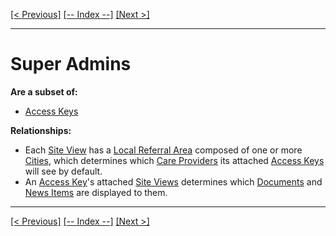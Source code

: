 [[< Previous]](admins.md) [[-- Index --]](entity_class_index.md) [[Next >]](local_referral_areas.md)
___
# Super Admins

**Are a subset of:**
  * [Access Keys](access_keys.md)  

**Relationships:**
  * Each [Site View](site_views.md) has a [Local Referral Area](local_referral_areas.md) composed of one or more [Cities](cities.md), which determines which [Care Providers](care_providers.md) its attached [Access Keys](access_keys.md) will see by default.
  * An [Access Key](access_keys.md)'s attached [Site Views](site_views.md) determines which [Documents](documents.md) and [News Items](news_items.md) are displayed to them.

___
[[< Previous]](admins.md) [[-- Index --]](entity_class_index.md) [[Next >]](local_referral_areas.md)
